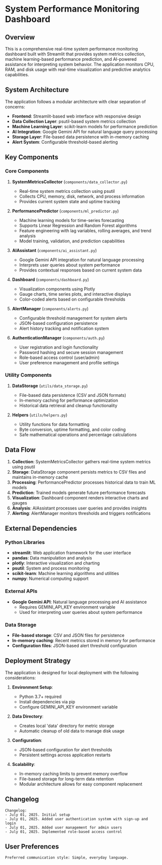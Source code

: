 # System Performance Monitoring Dashboard

## Overview

This is a comprehensive real-time system performance monitoring dashboard built with Streamlit that provides system metrics collection, machine learning-based performance prediction, and AI-powered assistance for interpreting system behavior. The application monitors CPU, RAM, and disk usage with real-time visualization and predictive analytics capabilities.

## System Architecture

The application follows a modular architecture with clear separation of concerns:

- **Frontend**: Streamlit-based web interface with responsive design
- **Data Collection Layer**: psutil-based system metrics collection
- **Machine Learning Layer**: scikit-learn models for performance prediction
- **AI Integration**: Google Gemini API for natural language query processing
- **Storage Layer**: File-based data persistence with in-memory caching
- **Alert System**: Configurable threshold-based alerting

## Key Components

### Core Components

1. **SystemMetricsCollector** (`components/data_collector.py`)
   - Real-time system metrics collection using psutil
   - Collects CPU, memory, disk, network, and process information
   - Provides current system state and uptime tracking

2. **PerformancePredictor** (`components/ml_predictor.py`)
   - Machine learning models for time-series forecasting
   - Supports Linear Regression and Random Forest algorithms
   - Feature engineering with lag variables, rolling averages, and trend analysis
   - Model training, validation, and prediction capabilities

3. **AIAssistant** (`components/ai_assistant.py`)
   - Google Gemini API integration for natural language processing
   - Interprets user queries about system performance
   - Provides contextual responses based on current system data

4. **Dashboard** (`components/dashboard.py`)
   - Visualization components using Plotly
   - Gauge charts, time series plots, and interactive displays
   - Color-coded alerts based on configurable thresholds

5. **AlertManager** (`components/alerts.py`)
   - Configurable threshold management for system alerts
   - JSON-based configuration persistence
   - Alert history tracking and notification system

6. **AuthenticationManager** (`components/auth.py`)
   - User registration and login functionality
   - Password hashing and secure session management
   - Role-based access control (user/admin)
   - User preference management and profile settings

### Utility Components

1. **DataStorage** (`utils/data_storage.py`)
   - File-based data persistence (CSV and JSON formats)
   - In-memory caching for performance optimization
   - Historical data retrieval and cleanup functionality

2. **Helpers** (`utils/helpers.py`)
   - Utility functions for data formatting
   - Byte conversion, uptime formatting, and color coding
   - Safe mathematical operations and percentage calculations

## Data Flow

1. **Collection**: SystemMetricsCollector gathers real-time system metrics using psutil
2. **Storage**: DataStorage component persists metrics to CSV files and maintains in-memory cache
3. **Processing**: PerformancePredictor processes historical data to train ML models
4. **Prediction**: Trained models generate future performance forecasts
5. **Visualization**: Dashboard component renders interactive charts and gauges
6. **Analysis**: AIAssistant processes user queries and provides insights
7. **Alerting**: AlertManager monitors thresholds and triggers notifications

## External Dependencies

### Python Libraries
- **streamlit**: Web application framework for the user interface
- **pandas**: Data manipulation and analysis
- **plotly**: Interactive visualization and charting
- **psutil**: System and process monitoring
- **scikit-learn**: Machine learning algorithms and utilities
- **numpy**: Numerical computing support

### External APIs
- **Google Gemini API**: Natural language processing and AI assistance
  - Requires GEMINI_API_KEY environment variable
  - Used for interpreting user queries about system performance

### Data Storage
- **File-based storage**: CSV and JSON files for persistence
- **In-memory caching**: Recent metrics stored in memory for performance
- **Configuration files**: JSON-based alert threshold configuration

## Deployment Strategy

The application is designed for local deployment with the following considerations:

1. **Environment Setup**:
   - Python 3.7+ required
   - Install dependencies via pip
   - Configure GEMINI_API_KEY environment variable

2. **Data Directory**:
   - Creates local 'data' directory for metric storage
   - Automatic cleanup of old data to manage disk usage

3. **Configuration**:
   - JSON-based configuration for alert thresholds
   - Persistent settings across application restarts

4. **Scalability**:
   - In-memory caching limits to prevent memory overflow
   - File-based storage for long-term data retention
   - Modular architecture allows for easy component replacement

## Changelog

```
Changelog:
- July 01, 2025. Initial setup
- July 01, 2025. Added user authentication system with sign-up and login
- July 01, 2025. Added user management for admin users
- July 01, 2025. Implemented role-based access control
```

## User Preferences

```
Preferred communication style: Simple, everyday language.
```